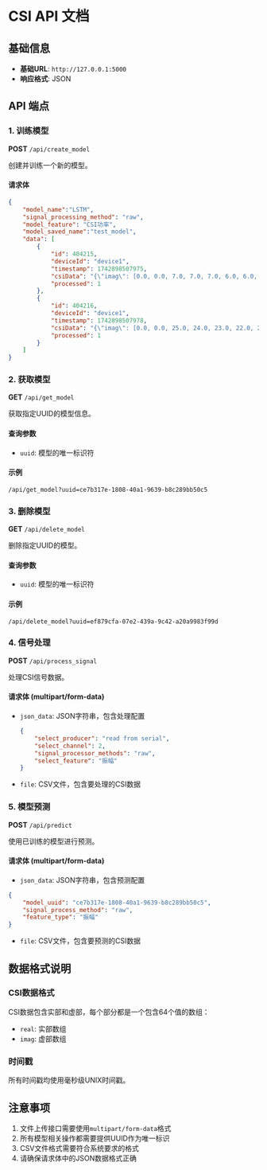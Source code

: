 # CSI API 文档

## 基础信息
- **基础URL**: `http://127.0.0.1:5000`
- **响应格式**: JSON

## API 端点

### 1. 训练模型
**POST** `/api/create_model`

创建并训练一个新的模型。

#### 请求体
```json
{
    "model_name":"LSTM",
    "signal_processing_method": "raw",
    "model_feature": "CSI功率",
    "model_saved_name":"test_model",
    "data": [
        {
            "id": 404215,
            "deviceId": "device1",
            "timestamp": 1742898507975,
            "csiData": "{\"imag\": [0.0, 0.0, 7.0, 7.0, 7.0, 6.0, 6.0, 5.0, 5.0, 4.0, 4.0, 4.0, 4.0, 3.0, 3.0, 4.0, 4.0, 4.0, 4.0, 4.0, 4.0, 4.0, 4.0, 4.0, 4.0, 4.0, 4.0, 1.0, 0.0, 0.0, 0.0, 0.0, 0.0, 0.0, 0.0, 0.0, 0.0, 1.0, 6.0, 6.0, 6.0, 7.0, 7.0, 7.0, 7.0, 7.0, 7.0, 8.0, 9.0, 9.0, 9.0, 9.0, 9.0, 9.0, 9.0, 8.0, 8.0, 8.0, 8.0, 8.0, 8.0, 8.0, 8.0, 8.0], \"real\": [0.0, 0.0, -24.0, -23.0, -22.0, -21.0, -20.0, -19.0, -18.0, -17.0, -16.0, -16.0, -16.0, -15.0, -14.0, -13.0, -13.0, -13.0, -12.0, -11.0, -10.0, -10.0, -9.0, -9.0, -8.0, -7.0, -6.0, -2.0, 0.0, 0.0, 0.0, 0.0, 0.0, 0.0, 0.0, 0.0, 0.0, -5.0, -19.0, -18.0, -18.0, -18.0, -19.0, -19.0, -20.0, -21.0, -21.0, -21.0, -22.0, -22.0, -21.0, -22.0, -22.0, -22.0, -22.0, -22.0, -23.0, -24.0, -24.0, -24.0, -25.0, -25.0, -25.0, -25.0]}",
            "processed": 1
        },
        {
            "id": 404216,
            "deviceId": "device1",
            "timestamp": 1742898507978,
            "csiData": "{\"imag\": [0.0, 0.0, 25.0, 24.0, 23.0, 22.0, 21.0, 20.0, 19.0, 19.0, 19.0, 17.0, 16.0, 15.0, 15.0, 15.0, 14.0, 13.0, 12.0, 12.0, 11.0, 10.0, 8.0, 7.0, 7.0, 7.0, 6.0, 1.0, 0.0, 0.0, 0.0, 0.0, 0.0, 0.0, 0.0, 0.0, 0.0, 5.0, 20.0, 20.0, 21.0, 21.0, 21.0, 22.0, 22.0, 23.0, 23.0, 23.0, 23.0, 23.0, 23.0, 23.0, 23.0, 23.0, 24.0, 24.0, 25.0, 25.0, 25.0, 26.0, 27.0, 27.0, 27.0, 28.0], \"real\": [0.0, 0.0, 18.0, 18.0, 17.0, 16.0, 15.0, 14.0, 13.0, 12.0, 12.0, 11.0, 11.0, 10.0, 10.0, 10.0, 10.0, 10.0, 10.0, 10.0, 9.0, 9.0, 8.0, 8.0, 8.0, 8.0, 8.0, 2.0, 0.0, 0.0, 0.0, 0.0, 0.0, 0.0, 0.0, 0.0, 0.0, 3.0, 13.0, 13.0, 14.0, 14.0, 15.0, 16.0, 16.0, 17.0, 18.0, 19.0, 19.0, 19.0, 19.0, 19.0, 19.0, 19.0, 19.0, 20.0, 19.0, 19.0, 19.0, 19.0, 19.0, 20.0, 20.0, 19.0]}",
            "processed": 1
        }
    ]
}
```

### 2. 获取模型
**GET** `/api/get_model`

获取指定UUID的模型信息。

#### 查询参数
- `uuid`: 模型的唯一标识符

#### 示例
```
/api/get_model?uuid=ce7b317e-1808-40a1-9639-b8c289bb50c5
```

### 3. 删除模型
**GET** `/api/delete_model`

删除指定UUID的模型。

#### 查询参数
- `uuid`: 模型的唯一标识符

#### 示例
```
/api/delete_model?uuid=ef879cfa-07e2-439a-9c42-a20a9983f99d
```


### 4. 信号处理
**POST** `/api/process_signal`

处理CSI信号数据。

#### 请求体 (multipart/form-data)
- `json_data`: JSON字符串，包含处理配置
  ```json
  {
      "select_producer": "read from serial",
      "select_channel": 2,
      "signal_processor_methods": "raw",
      "select_feature": "振幅"
  }
  ```
- `file`: CSV文件，包含要处理的CSI数据

### 5. 模型预测
**POST** `/api/predict`

使用已训练的模型进行预测。

#### 请求体 (multipart/form-data)
- `json_data`: JSON字符串，包含预测配置
```json
{
    "model_uuid": "ce7b317e-1808-40a1-9639-b8c289bb50c5",
    "signal_process_method": "raw",
    "feature_type": "振幅"
}
```
- `file`: CSV文件，包含要预测的CSI数据

## 数据格式说明

### CSI数据格式
CSI数据包含实部和虚部，每个部分都是一个包含64个值的数组：
- `real`: 实部数组
- `imag`: 虚部数组

### 时间戳
所有时间戳均使用毫秒级UNIX时间戳。

## 注意事项
1. 文件上传接口需要使用`multipart/form-data`格式
2. 所有模型相关操作都需要提供UUID作为唯一标识
3. CSV文件格式需要符合系统要求的格式
4. 请确保请求体中的JSON数据格式正确